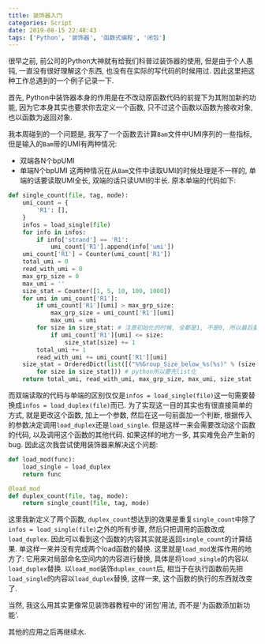 ```yaml
---
title: 装饰器入门
categories: Script
date: 2019-08-15 22:48:43
tags: ['Python', '装饰器', '函数式编程', '闭包']
---
```


很早之前, 前公司的Python大神就有给我们科普过装饰器的使用, 但是由于个人愚钝, 一直没有很好理解这个东西, 也没有在实际的写代码的时候用过. 因此这里把这种工作总遇到的一个例子记录一下.
<!-- 摘要部分 -->
<!-- more -->

首先, Python中装饰器本身的作用是在不改动原函数代码的前提下为其附加新的功能, 因为它本身其实也要求你去定义一个函数, 只不过这个函数以函数为接收对象, 也以函数为返回对象.

我本周碰到的一个问题是, 我写了一个函数去计算`Bam`文件中UMI序列的一些指标, 但是输入的`Bam`带的UMI有两种情况: 
- 双端各N个bpUMI
- 单端N个bpUMI
这两种情况在从`Bam`文件中读取UMI的时候处理是不一样的, 单端的话要读取UMI全长, 双端的话只读UMI的半长. 原本单端的代码如下:

```python
def single_count(file, tag, mode):
    umi_count = {
        'R1': [],
    }
    infos = load_single(file)
    for info in infos:
        if info['strand'] == 'R1':
            umi_count['R1'].append(info['umi'])
    umi_count['R1'] = Counter(umi_count['R1'])
    total_umi = 0
    read_with_umi = 0
    max_grp_size = 0
    max_umi = ''
    size_stat = Counter([1, 5, 10, 100, 1000])
    for umi in umi_count['R1']:
        if umi_count['R1'][umi] > max_grp_size:
            max_grp_size = umi_count['R1'][umi]
            max_umi = umi
        for size in size_stat: # 注意初始化的时候, 全都是1, 不是0, 所以最后要处理(-1)
            if umi_count['R1'][umi] <= size:
                size_stat[size] += 1
        total_umi += 1
        read_with_umi += umi_count['R1'][umi]
    size_stat = OrderedDict(list([("%%Group_Size_below_%s(%s)" % (size, tag), str((size_stat[size] - 1) / total_umi )) \
        for size in size_stat])) # python所以要先list化
    return total_umi, read_with_umi, max_grp_size, max_umi, size_stat
```

而双端读取的代码与单端的区别仅仅是`infos = load_single(file)`这一句需要替换成`infos = load_duplex(file)`而已. 为了实现这一目的其实也有很直接简单的方式, 就是更改这个函数, 加上一个参数, 然后在这一句前面加一个判断, 根据传入的参数决定调用`load_duplex`还是`load_single`. 但是这样一来会需要改动这个函数的代码, 以及调用这个函数的其他代码. 如果这样的地方一多, 其实难免会产生新的bug. 因此这次我尝试使用装饰器来解决这个问题:

```python
def load_mod(func):
    load_single = load_duplex
    return func

@load_mod
def duplex_count(file, tag, mode):
    return single_count(file, tag, mode)
```

这里我新定义了两个函数, `duplex_count`想达到的效果是重复`single_count`中除了`infos = load_single(file)`之外的所有步骤, 然后只把调用的函数改成`load_duplex`. 因此可以看到这个函数的内容其实就是返回`single_count`的计算结果. 单这样一来并没有完成两个load函数的替换. 
 这里就是`load_mod`发挥作用的地方了: 它用来对局部命名空间内的内容进行替换, 具体是将`load_single`的内容以`load_duplex`替换. 以`load_mod`装饰`duplex_count`后, 相当于在执行函数前先把`load_single`的内容以`load_duplex`替换, 这样一来, 这个函数的执行的东西就改变了.

 当然, 我这么用其实更像常见装饰器教程中的'闭包'用法, 而不是'为函数添加新功能'.

 其他的应用之后再继续水.
